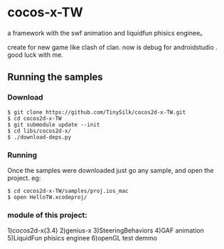 # cocos-x-TW
a framework with the swf animation and liquidfun phisics enginee。

create for new game like clash of clan.
now is debug for androidstudio .
good luck with me.


## Running the samples

### Download

    $ git clone https://github.com/TinySilk/cocos2d-x-TW.git
    $ cd cocos2d-x-TW
    $ git submodule update --init
    $ cd libs/cocos2d-x/
    $ ./download-deps.py

### Running
    
Once the samples were downloaded just go any sample, and open the project. eg:

    $ cd cocos2d-x-TW/samples/proj.ios_mac
    $ open HelloTW.xcodeproj/
    
### module of this project:

1)cocos2d-x(3.4)
2)genius-x
3)SteeringBehaviors
4)GAF animation
5)LiquidFun phisics enginee
6)openGL test demmo
